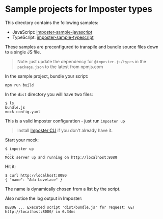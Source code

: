 # Sample projects for Imposter types

This directory contains the following samples:

- JavaScript: [imposter-sample-javascript](./samples/imposter-sample-javascript)
- TypeScript: [imposter-sample-typescript](./samples/imposter-sample-typescript)

These samples are preconfigured to transpile and bundle source files down to a single JS file.

> Note: just update the dependency for `@imposter-js/types` in the `package.json` to the latest from npmjs.com

In the sample project, bundle your script:

    npm run build

In the `dist` directory you will have two files:

```
$ ls
bundle.js
mock-config.yaml
```

This is a valid Imposter configuration - just run `imposter up`

> Install [Imposter CLI](https://github.com/gatehill/imposter-cli) if you don't already have it.

Start your mock:

    $ imposter up
    ...
    Mock server up and running on http://localhost:8080

Hit it:

    $ curl http://localhost:8080
    { "name": "Ada Lovelace" }

The name is dynamically chosen from a list by the script.

Also notice the log output in Imposter:

    DEBUG ... Executed script 'dist/bundle.js' for request: GET http://localhost:8080/ in 6.34ms
